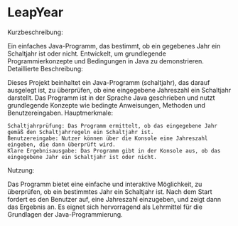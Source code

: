 # LeapYear
Kurzbeschreibung:

Ein einfaches Java-Programm, das bestimmt, ob ein gegebenes Jahr ein Schaltjahr ist oder nicht. Entwickelt, um grundlegende Programmierkonzepte und Bedingungen in Java zu demonstrieren.
Detaillierte Beschreibung:

Dieses Projekt beinhaltet ein Java-Programm (schaltjahr), das darauf ausgelegt ist, zu überprüfen, ob eine eingegebene Jahreszahl ein Schaltjahr darstellt. Das Programm ist in der Sprache Java geschrieben und nutzt grundlegende Konzepte wie bedingte Anweisungen, Methoden und Benutzereingaben.
Hauptmerkmale:

    Schaltjahrprüfung: Das Programm ermittelt, ob das eingegebene Jahr gemäß den Schaltjahrregeln ein Schaltjahr ist.
    Benutzereingabe: Nutzer können über die Konsole eine Jahreszahl eingeben, die dann überprüft wird.
    Klare Ergebnisausgabe: Das Programm gibt in der Konsole aus, ob das eingegebene Jahr ein Schaltjahr ist oder nicht.

Nutzung:

Das Programm bietet eine einfache und interaktive Möglichkeit, zu überprüfen, ob ein bestimmtes Jahr ein Schaltjahr ist. Nach dem Start fordert es den Benutzer auf, eine Jahreszahl einzugeben, und zeigt dann das Ergebnis an. Es eignet sich hervorragend als Lehrmittel für die Grundlagen der Java-Programmierung.
